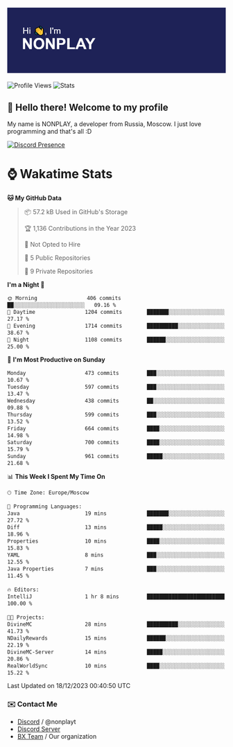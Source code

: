 ![Discord Presence](./header.png)
<br></br>
![Profile Views](https://komarev.com/ghpvc/?username=NONPLAYT&color=blue&style=for-the-badge)
![Stats](https://img.shields.io/badge/0%25-OPTIMIZED-orange?style=for-the-badge)


## :wave: Hello there! Welcome to my profile

My name is NONPLAY, a developer from Russia, Moscow. I just love programming and that's all :D

[![Discord Presence](https://lanyard.cnrad.dev/api/597087584090587177?showDisplayName=true)](https://discord.com/users/597087584090587177) 

# ⌚ Wakatime Stats

<!--START_SECTION:waka-->
**🐱 My GitHub Data** 

> 📦 57.2 kB Used in GitHub's Storage 
 > 
> 🏆 1,136 Contributions in the Year 2023
 > 
> 🚫 Not Opted to Hire
 > 
> 📜 5 Public Repositories 
 > 
> 🔑 9 Private Repositories 
 > 
**I'm a Night 🦉** 

```text
🌞 Morning                406 commits         ██░░░░░░░░░░░░░░░░░░░░░░░   09.16 % 
🌆 Daytime                1204 commits        ███████░░░░░░░░░░░░░░░░░░   27.17 % 
🌃 Evening                1714 commits        ██████████░░░░░░░░░░░░░░░   38.67 % 
🌙 Night                  1108 commits        ██████░░░░░░░░░░░░░░░░░░░   25.00 % 
```
📅 **I'm Most Productive on Sunday** 

```text
Monday                   473 commits         ███░░░░░░░░░░░░░░░░░░░░░░   10.67 % 
Tuesday                  597 commits         ███░░░░░░░░░░░░░░░░░░░░░░   13.47 % 
Wednesday                438 commits         ██░░░░░░░░░░░░░░░░░░░░░░░   09.88 % 
Thursday                 599 commits         ███░░░░░░░░░░░░░░░░░░░░░░   13.52 % 
Friday                   664 commits         ████░░░░░░░░░░░░░░░░░░░░░   14.98 % 
Saturday                 700 commits         ████░░░░░░░░░░░░░░░░░░░░░   15.79 % 
Sunday                   961 commits         █████░░░░░░░░░░░░░░░░░░░░   21.68 % 
```


📊 **This Week I Spent My Time On** 

```text
🕑︎ Time Zone: Europe/Moscow

💬 Programming Languages: 
Java                     19 mins             ███████░░░░░░░░░░░░░░░░░░   27.72 % 
Diff                     13 mins             █████░░░░░░░░░░░░░░░░░░░░   18.96 % 
Properties               10 mins             ████░░░░░░░░░░░░░░░░░░░░░   15.83 % 
YAML                     8 mins              ███░░░░░░░░░░░░░░░░░░░░░░   12.55 % 
Java Properties          7 mins              ███░░░░░░░░░░░░░░░░░░░░░░   11.45 % 

🔥 Editors: 
IntelliJ                 1 hr 8 mins         █████████████████████████   100.00 % 

🐱‍💻 Projects: 
DivineMC                 28 mins             ██████████░░░░░░░░░░░░░░░   41.73 % 
NDailyRewards            15 mins             ██████░░░░░░░░░░░░░░░░░░░   22.19 % 
DivineMC-Server          14 mins             █████░░░░░░░░░░░░░░░░░░░░   20.86 % 
RealWorldSync            10 mins             ████░░░░░░░░░░░░░░░░░░░░░   15.22 % 
```


 Last Updated on 18/12/2023 00:40:50 UTC
<!--END_SECTION:waka-->

### ✉️ Contact Me

- [Discord](https://discord.com/users/597087584090587177) / @nonplayt
- [Discord Server](https://discord.gg/p7cxhw7E2M)
- [BX Team](https://github.com/BX-Team) / Our organization
